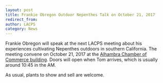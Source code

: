 ```yaml
---
layout: post
title: Frankie Obregon Outdoor Nepenthes Talk on October 21, 2017
redirect_from:
author: LACPS
category: News
---
```


Frankie Obregon will speak at the next LACPS meeting about his experiences cultivating Nepenthes outdoors in southern California. The meeting convene on October 21, 2017 at the <a href="http://lacps.net/where-to-go" alt="" title="Where To Go">Alhambra Chamber of Commerce building</a>. Doors will open when Tom arrives, which is usually around 10:45 in the AM.

As usual, plants to show and sell are welcome.

